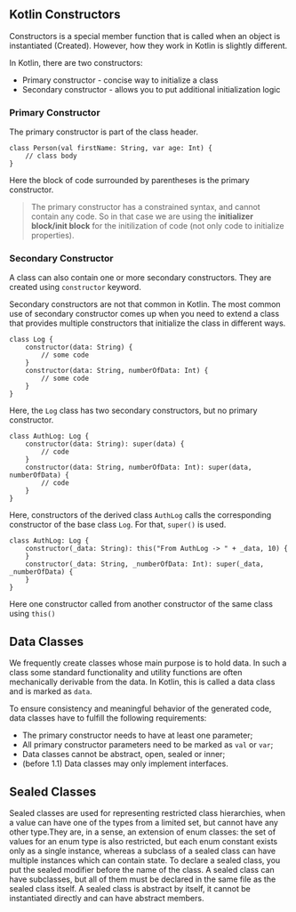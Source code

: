 ## Kotlin Constructors
Constructors is a special member function that is called when an object is instantiated (Created). However, how they work in Kotlin is slightly different. 

In Kotlin, there are two constructors:
 - Primary constructor - concise way to initialize a class
 - Secondary constructor - allows you to put additional initialization
   logic
### Primary Constructor
The primary constructor is part of the class header.

    class Person(val firstName: String, var age: Int) {
        // class body
    }
Here the block of code surrounded by parentheses is the primary constructor. 

> The primary constructor has a constrained syntax, and cannot contain
> any code. So in that case we are using the **initializer block/init
> block** for the  initilization of  code (not only code to initialize
> properties).
### Secondary Constructor
A class can also contain one or more secondary constructors. They are created using `constructor` keyword.

Secondary constructors are not that common in Kotlin. The most common use of secondary constructor comes up when you need to extend a class that provides multiple constructors that initialize the class in different ways.

    class Log {
        constructor(data: String) {
            // some code
        }
        constructor(data: String, numberOfData: Int) {
            // some code
        }
    }
Here, the `Log` class has two secondary constructors, but no primary constructor.

    class AuthLog: Log {
        constructor(data: String): super(data) {
            // code
        }
        constructor(data: String, numberOfData: Int): super(data, numberOfData) {
            // code
        }
    }
Here, constructors of the derived class `AuthLog` calls the corresponding constructor of the base class `Log`. For that, `super()` is used.

    class AuthLog: Log {
        constructor(_data: String): this("From AuthLog -> " + _data, 10) {
        }    
        constructor(_data: String, _numberOfData: Int): super(_data, _numberOfData) {
        }
    }
Here one constructor called from another constructor of the same class using  `this()`

## Data Classes
We frequently create classes whose main purpose is to hold data. In such a class some standard functionality and utility functions are often mechanically derivable from the data. In Kotlin, this is called a data class and is marked as `data`.

To ensure consistency and meaningful behavior of the generated code, data classes have to fulfill the following requirements:
-   The primary constructor needs to have at least one parameter;
-   All primary constructor parameters need to be marked as  `val`  or  `var`;
-   Data classes cannot be abstract, open, sealed or inner;
-   (before 1.1) Data classes may only implement interfaces.

## Sealed Classes
Sealed classes are used for representing restricted class hierarchies, when a value can have one of the types from a limited set, but cannot have any other type.They are, in a sense, an extension of enum classes: the set of values for an enum type is also restricted, but each enum constant exists only as a single instance, whereas a subclass of a sealed class can have multiple instances which can contain state. To declare a sealed class, you put the sealed modifier before the name of the class. A sealed class can have subclasses, but all of them must be declared in the same file as the sealed class itself. A sealed class is abstract by itself, it cannot be instantiated directly and can have abstract members.
